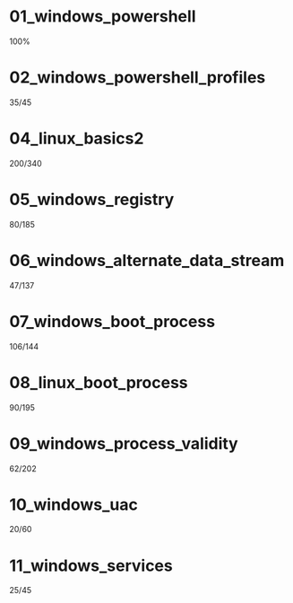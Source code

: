 # 01_windows_powershell
100%

# 02_windows_powershell_profiles
35/45

# 04_linux_basics2

200/340

# 05_windows_registry

80/185


# 06_windows_alternate_data_stream

47/137


# 07_windows_boot_process

106/144


# 08_linux_boot_process

90/195


# 09_windows_process_validity

62/202

# 10_windows_uac

20/60

# 11_windows_services

25/45









